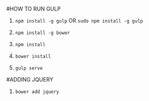 #HOW TO RUN GULP

1. `npm install -g gulp`
  OR `sudo npm install -g gulp`

2. `npm install -g bower`

3. `npm install`

4. `bower install`

5. `gulp serve`


#ADDING JQUERY

1. `bower add jquery`
